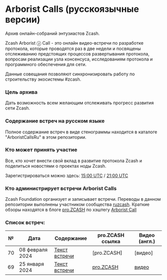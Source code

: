 # Arborist Calls (русскоязычные версии)
Архив онлайн-собраний энтузиастов Zcash.

Zcash Arborist ⓩ Call - это онлайн видео-встречи по разработке протокола, которые проводятся раз в две недели и посвящены отслеживанию предстоящих процессов развертывания протокола, вопросам реализации узла консенсуса, исследованиям протокола и программного обеспечения для сети.

Данные совещания позволяют синхронизировать работу по строительству экосистемы #zcash.

### Цель архива
Дать возможность всем желающим отслеживать прогресс развития сети Zcash.

### Cодержание встреч на русском языке
Полное содержание встреч в виде стенограммы находится в каталоге "ArboristCallsRu" в этом репозитории.

### Кто может принять участие
Все, кто хочет внести свой вклад в развитие протокола Zcash и поделиться новостями о проектах ноды Zcash.

Зарегистрироваться можно здесь: [15:00 UTC](https://zfnd-org.zoom.us/webinar/register/WN_42A2bMIiSziGGNG3MTEcqQ) / [21:00 UTC](https://zfnd-org.zoom.us/webinar/register/WN_Y4yuMoPuS-u87aBhfpMHhg)

### Кто администрирует встречи Arborist Calls
Zcash Foundation организует и записывает встречи. Переводы в данном репозитории выполнены участником сообщества [ruzcash](https://twitter.com/ruZCASH). Краткие обзоры находятся в блоге [pro.ZCASH](https://pro.zcash.ru/) по хэштегу [Arborist Call](https://pro.zcash.ru/tag/arborist-call)

### Список встреч:

 №  | Дата                             | Содержание     | pro.ZCASH ссылка   | Видео (англ.)        |
--- | -------------------------------- |--------------- | ------------------ | -------------------- |
70 | 08 февраля 2024 | [Текст встречи](https://github.com/ruzcash/arboretum-notes/blob/main/ArboristCallsRu/Arborist%20Call%2070%20(ru).md) |  [pro.ZCASH] | [видео] |
69 | 25 января 2024 | [Текст встречи](https://github.com/ruzcash/arboretum-notes/blob/main/ArboristCallsRu/Arborist%20Call%2069%20(ru).md) | [pro.ZCASH](https://pro.zcash.ru/novosti-zcash-79) | [видео](https://www.youtube.com/watch?v=wREfP2QAFCc) |
